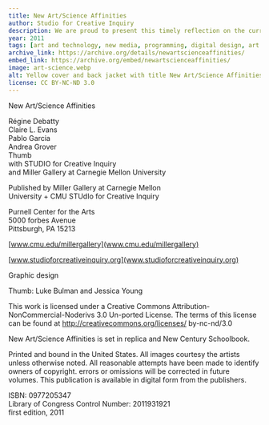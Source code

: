 ```yaml
---
title: New Art/Science Affinities
author: Studio for Creative Inquiry
description: We are proud to present this timely reflection on the current and historic intersections of art, science, and technology.
year: 2011
tags: [art and technology, new media, programming, digital design, art and science, creative coding, creative science, laborator, DIY, speculative design, hacker art, subvert,  ]
archive_link: https://archive.org/details/newartscienceaffinities/ 
embed_link: https://archive.org/embed/newartscienceaffinities/
image: art-science.webp
alt: Yellow cover and back jacket with title New Art/Science Affinities
license: CC BY-NC-ND 3.0
---
```


New Art/Science Affinities

Régine Debatty  
Claire L. Evans  
Pablo Garcia  
Andrea Grover  
Thumb  
with STUDIO for Creative Inquiry  
and Miller Gallery at Carnegie Mellon University

Published by Miller Gallery at Carnegie Mellon  
University + CMU STUdIo for Creative Inquiry

Purnell Center for the Arts  
5000 forbes Avenue  
Pittsburgh, PA 15213  

[www.cmu.edu/millergallery](www.cmu.edu/millergallery)

[www.studioforcreativeinquiry.org](www.studioforcreativeinquiry.org)

Graphic design

Thumb: Luke Bulman and Jessica Young

This work is licensed under a Creative Commons Attribution-NonCommercial-Noderivs 3.0 Un-ported License. The terms of this license can be found at http://creativecommons.org/licenses/
by-nc-nd/3.0

New Art/Science Affinities is set in replica and New Century Schoolbook.

Printed and bound in the United States. All images courtesy the artists unless otherwise noted. All reasonable attempts have been made to identify owners of copyright. errors or omissions will be corrected in future volumes. This publication is available in digital form from
the publishers.

ISBN: 0977205347  
Library of Congress Control Number: 2011931921  
first edition, 2011 
